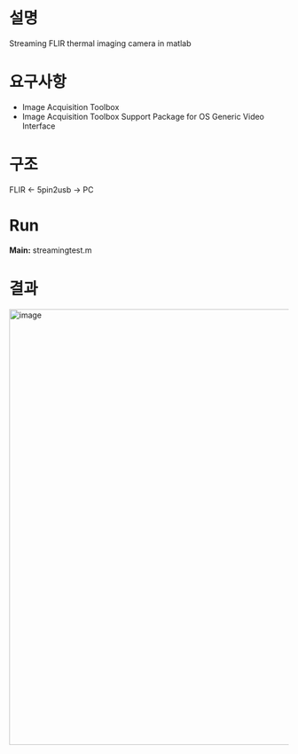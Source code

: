 # 설명
Streaming FLIR thermal imaging camera in matlab

# 요구사항
- Image Acquisition Toolbox
- Image Acquisition Toolbox Support Package for OS Generic Video Interface

# 구조
FLIR ← 5pin2usb → PC

# Run
**Main:** streamingtest.m

# 결과
<img width="749" height="786" alt="image" src="https://github.com/user-attachments/assets/20c0ed92-ef7d-4c1c-a001-7c6afe31e15a" />
